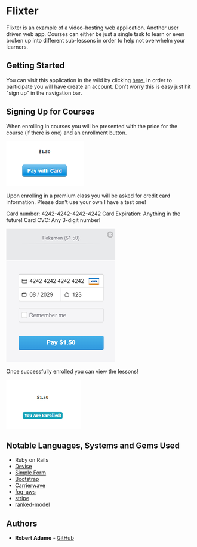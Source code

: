 # Flixter

Flixter is an example of a video-hosting web application. Another user driven web app. Courses can either be just a single task to learn or even broken up into different sub-lessons in order to help not overwhelm your learners.

## Getting Started

You can visit this application in the wild by clicking [here.](https://flixter-robert-adame.herokuapp.com/)
In order to participate you will have create an account. Don't worry this is easy just hit "sign up" in the navigation bar.

## Signing Up for Courses

When enrolling in courses you will be presented with the price for the course (if there is one) and an enrollment button.

![enroll](https://github.com/radamejr/flixter/blob/master/app/assets/images/pay.png)

Upon enrolling in a premium class you will be asked for credit card information. Please don't use your own I have a test one!

Card number: 4242-4242-4242-4242
Card Expiration: Anything in the future!
Card CVC: Any 3-digit number!

![enroll](https://github.com/radamejr/flixter/blob/master/app/assets/images/paying.png)

Once successfully enrolled you can view the lessons!

![enroll](https://github.com/radamejr/flixter/blob/master/app/assets/images/enrolled.png)

## Notable Languages, Systems and Gems Used

- Ruby on Rails
- [Devise](https://github.com/plataformatec/devise)
- [Simple Form](https://github.com/plataformatec/simple_form)
- [Bootstrap](https://github.com/twbs/bootstrap-rubygem)
- [Carrierwave](https://github.com/carrierwaveuploader/carrierwave)
- [fog-aws](https://github.com/fog/fog-aws)
- [stripe](https://github.com/stripe/stripe-ruby)
- [ranked-model](https://github.com/mixonic/ranked-model)

## Authors

* **Robert Adame** - [GitHub](https://github.com/radamejr)


